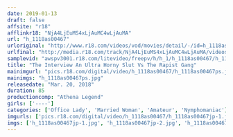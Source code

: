 ```yaml
---
date: 2019-01-13
draft: false
affsite: "r18"
afflinkr18: "NjA4LjEuMS4xLjAuMC4wLjAuMA"
url: "h_1118as00467"
urloriginal: "http://www.r18.com/videos/vod/movies/detail/-/id=h_1118as00467"
urlfinal: "http://media.r18.com/track/NjA4LjEuMS4xLjAuMC4wLjAuMA/videos/vod/movies/detail/-/id=h_1118as00467"
samplevid: "awspv3001.r18.com/litevideo/freepv/h/h_1/h_1118as00467/h_1118as00467_dmb_s.mp4"
title: "The Interview An Ultra Horny Slut Vs The Rapist Gang"
mainimgurl: "pics.r18.com/digital/video/h_1118as00467/h_1118as00467ps.jpg"
mainimgs: "h_1118as00467ps.jpg"
releasedate: "Mar. 20, 2018"
duration: 85
productioncomp: "Athena Legend"
girls: ['----']
categories: ['Office Lady', 'Married Woman', 'Amateur', 'Nymphomaniac']
imgurls: ['pics.r18.com/digital/video/h_1118as00467/h_1118as00467jp-1.jpg', 'pics.r18.com/digital/video/h_1118as00467/h_1118as00467jp-2.jpg', 'pics.r18.com/digital/video/h_1118as00467/h_1118as00467jp-3.jpg', 'pics.r18.com/digital/video/h_1118as00467/h_1118as00467jp-4.jpg', 'pics.r18.com/digital/video/h_1118as00467/h_1118as00467jp-5.jpg', 'pics.r18.com/digital/video/h_1118as00467/h_1118as00467jp-6.jpg', 'pics.r18.com/digital/video/h_1118as00467/h_1118as00467jp-7.jpg', 'pics.r18.com/digital/video/h_1118as00467/h_1118as00467jp-8.jpg', 'pics.r18.com/digital/video/h_1118as00467/h_1118as00467jp-9.jpg', 'pics.r18.com/digital/video/h_1118as00467/h_1118as00467jp-10.jpg', 'pics.r18.com/digital/video/h_1118as00467/h_1118as00467jp-11.jpg', 'pics.r18.com/digital/video/h_1118as00467/h_1118as00467jp-12.jpg', 'pics.r18.com/digital/video/h_1118as00467/h_1118as00467jp-13.jpg', 'pics.r18.com/digital/video/h_1118as00467/h_1118as00467jp-14.jpg', 'pics.r18.com/digital/video/h_1118as00467/h_1118as00467jp-15.jpg', 'pics.r18.com/digital/video/h_1118as00467/h_1118as00467jp-16.jpg', 'pics.r18.com/digital/video/h_1118as00467/h_1118as00467jp-17.jpg', 'pics.r18.com/digital/video/h_1118as00467/h_1118as00467jp-18.jpg', 'pics.r18.com/digital/video/h_1118as00467/h_1118as00467jp-19.jpg', 'pics.r18.com/digital/video/h_1118as00467/h_1118as00467jp-20.jpg']
imgs: ['h_1118as00467jp-1.jpg', 'h_1118as00467jp-2.jpg', 'h_1118as00467jp-3.jpg', 'h_1118as00467jp-4.jpg', 'h_1118as00467jp-5.jpg', 'h_1118as00467jp-6.jpg', 'h_1118as00467jp-7.jpg', 'h_1118as00467jp-8.jpg', 'h_1118as00467jp-9.jpg', 'h_1118as00467jp-10.jpg', 'h_1118as00467jp-11.jpg', 'h_1118as00467jp-12.jpg', 'h_1118as00467jp-13.jpg', 'h_1118as00467jp-14.jpg', 'h_1118as00467jp-15.jpg', 'h_1118as00467jp-16.jpg', 'h_1118as00467jp-17.jpg', 'h_1118as00467jp-18.jpg', 'h_1118as00467jp-19.jpg', 'h_1118as00467jp-20.jpg']
---
```

